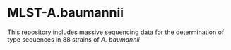 # MLST-A.baumannii


This repository includes massive sequencing data for the determination of type sequences in 88 strains of *A. baumannii*
